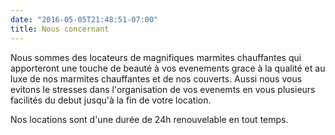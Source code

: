 ```yaml
---
date: "2016-05-05T21:48:51-07:00" 
title: Nous concernant
---
```


Nous sommes des locateurs de magnifiques marmites chauffantes qui apporteront
une touche de beauté à vos evenements grace à la qualité et au luxe de nos
marmites chauffantes et de nos couverts.
Aussi nous vous evitons le stresses dans l'organisation de vos evenemts en vous
plusieurs facilités du debut jusqu'à la fin de votre location.

Nos locations sont d'une durée de 24h renouvelable en tout temps. 
 

